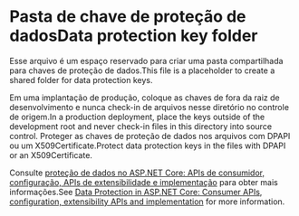 # <a name="data-protection-key-folder"></a><span data-ttu-id="28734-101">Pasta de chave de proteção de dados</span><span class="sxs-lookup"><span data-stu-id="28734-101">Data protection key folder</span></span>

<span data-ttu-id="28734-102">Esse arquivo é um espaço reservado para criar uma pasta compartilhada para chaves de proteção de dados.</span><span class="sxs-lookup"><span data-stu-id="28734-102">This file is a placeholder to create a shared folder for data protection keys.</span></span>

<span data-ttu-id="28734-103">Em uma implantação de produção, coloque as chaves de fora da raiz de desenvolvimento e nunca check-in de arquivos nesse diretório no controle de origem.</span><span class="sxs-lookup"><span data-stu-id="28734-103">In a production deployment, place the keys outside of the development root and never check-in files in this directory into source control.</span></span> <span data-ttu-id="28734-104">Proteger as chaves de proteção de dados nos arquivos com DPAPI ou um X509Certificate.</span><span class="sxs-lookup"><span data-stu-id="28734-104">Protect data protection keys in the files with DPAPI or an X509Certificate.</span></span>

<span data-ttu-id="28734-105">Consulte [proteção de dados no ASP.NET Core: APIs de consumidor, configuração, APIs de extensibilidade e implementação](https://docs.microsoft.com/aspnet/core/security/data-protection/) para obter mais informações.</span><span class="sxs-lookup"><span data-stu-id="28734-105">See [Data Protection in ASP.NET Core: Consumer APIs, configuration, extensibility APIs and implementation](https://docs.microsoft.com/aspnet/core/security/data-protection/) for more information.</span></span>
